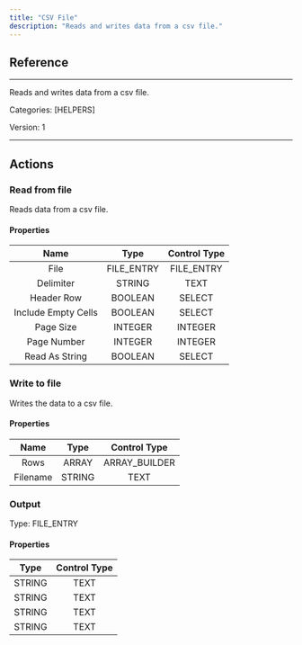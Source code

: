 ```yaml
---
title: "CSV File"
description: "Reads and writes data from a csv file."
---
```

## Reference
<hr />

Reads and writes data from a csv file.


Categories: [HELPERS]


Version: 1

<hr />






## Actions


### Read from file
Reads data from a csv file.

#### Properties

|      Name      |     Type     |     Control Type     |
|:--------------:|:------------:|:--------------------:|
| File | FILE_ENTRY | FILE_ENTRY  |
| Delimiter | STRING | TEXT  |
| Header Row | BOOLEAN | SELECT  |
| Include Empty Cells | BOOLEAN | SELECT  |
| Page Size | INTEGER | INTEGER  |
| Page Number | INTEGER | INTEGER  |
| Read As String | BOOLEAN | SELECT  |




### Write to file
Writes the data to a csv file.

#### Properties

|      Name      |     Type     |     Control Type     |
|:--------------:|:------------:|:--------------------:|
| Rows | ARRAY | ARRAY_BUILDER  |
| Filename | STRING | TEXT  |


### Output



Type: FILE_ENTRY

#### Properties

|     Type     |     Control Type     |
|:------------:|:--------------------:|
| STRING | TEXT  |
| STRING | TEXT  |
| STRING | TEXT  |
| STRING | TEXT  |





